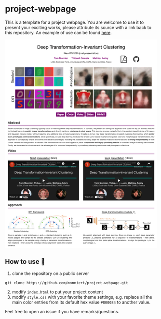 # project-webpage

This is a template for a project webpage. You are welcome to use it to present your exciting 
works, please attribute its source with a link back to this repository. An example of use can 
be found [here](http://imagine.enpc.fr/~monniert/DTI-Sprites/).

![resrc/preview.png](resrc/preview.png)

## How to use :rocket:

1. clone the repository on a public server

```
git clone https://github.com/monniert/project-webpage.git
```

2. modify `index.html` to put your project content
3. modify `style.css` with your favorite theme settings, e.g. replace all the main color
entries from its default hex value `#800084` to another value.

Feel free to open an issue if you have remarks/questions.
